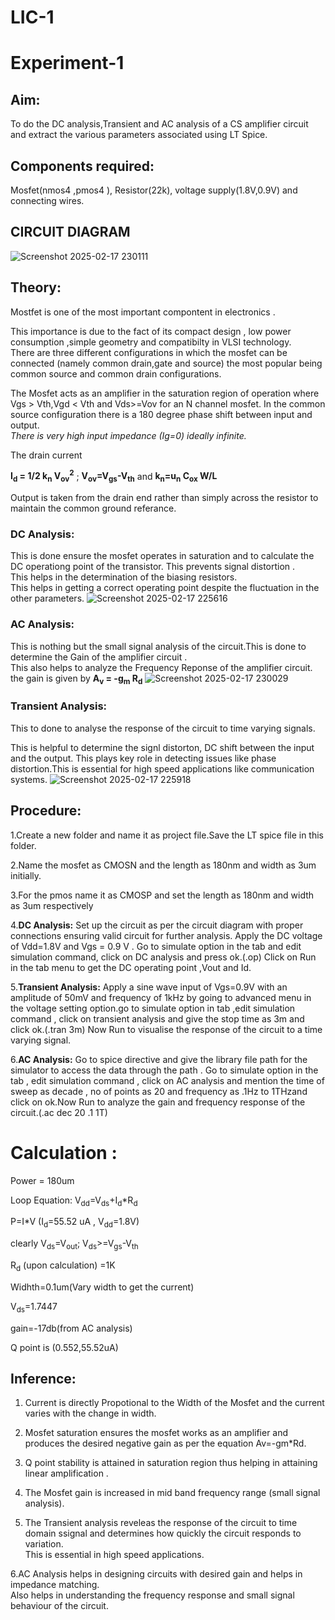 # LIC-1
# Experiment-1
## Aim:
To do the DC analysis,Transient and AC analysis of a CS amplifier circuit and 
extract the various parameters associated using LT Spice.
## Components required: 
Mosfet(nmos4 ,pmos4 ), Resistor(22k), voltage supply(1.8V,0.9V) and connecting wires.
## CIRCUIT DIAGRAM
![Screenshot 2025-02-17 230111](https://github.com/user-attachments/assets/80157130-46cd-43d2-8e9f-16981da155b2)
## Theory:
Mostfet is one of the most important compontent in electronics .

This importance is due to the fact of its compact design , low power consumption ,simple geometry and compatibilty in VLSI technology.\
There are three different configurations in which the mosfet can be connected (namely common drain,gate and source) the most popular being common source and common drain configurations.

The Mosfet acts as an amplifier in the saturation region of operation where Vgs > Vth,Vgd < Vth and Vds>=Vov for an N channel mosfet.
In the common source configuration there is a 180 degree phase shift between input and output. \
_There is very high input impedance (Ig=0) ideally infinite._

The drain current

**I<sub>d</sub> = 1/2 k<sub>n</sub> V<sub>ov</sub><sup>2</sup>** ; **V<sub>ov</sub>=V<sub>gs</sub>-V<sub>th</sub>** and **k<sub>n</sub>=u<sub>n</sub> C<sub>ox</sub> W/L**

Output is taken from the drain end rather than simply across the resistor to maintain the common ground referance.
### DC Analysis:
This is done ensure the mosfet operates in saturation and to calculate the DC operationg point of the transistor. This prevents signal distortion .\
This helps in the determination of the biasing resistors.\
This helps in getting a correct operating point despite the fluctuation in the other parameters.
![Screenshot 2025-02-17 225616](https://github.com/user-attachments/assets/9f0d6655-8f39-4e63-a2c1-9b3e0114dcf5)
### AC Analysis:
This is nothing but the small signal analysis of the circuit.This is done to determine the Gain of the amplifier circuit .\
This also helps to analyze the Frequency Reponse of the amplifier circuit.
the gain is given by **A<sub>v</sub> = -g<sub>m</sub> R<sub>d</sub>**
![Screenshot 2025-02-17 230029](https://github.com/user-attachments/assets/dfb4b64f-fcdc-4496-bf0a-c4f4ae1b683f)

### Transient Analysis:
This to done to analyse the response of the circuit to time varying signals. 

This is helpful to determine the signl distorton, DC shift between the input and the output.
This plays key role in detecting issues like phase distortion.This is essential for high speed applications like communication systems.
![Screenshot 2025-02-17 225918](https://github.com/user-attachments/assets/1fbb0fce-e49a-4a46-838c-d5f381f7d019)
## Procedure:
1.Create a new folder and name it as project file.Save the LT spice file in this folder.

2.Name the mosfet as CMOSN and the length as 180nm and width as 3um initially.

3.For the pmos name it as CMOSP and set the length as 180nm and width as 3um respectively

4.**DC Analysis:** Set up the circuit as per the circuit diagram with proper connections ensuring valid circuit for further analysis.
Apply the DC voltage of Vdd=1.8V and Vgs = 0.9 V . Go to simulate option in the tab and edit simulation command, click on DC analysis and press ok.(.op)
Click on Run in the tab menu to get the DC operating point ,Vout and Id.

5.**Transient Analysis:** Apply a sine wave input of Vgs=0.9V with an amplitude of 50mV and frequency of 1kHz by going to advanced menu in the voltage setting option.go to simulate option in tab ,edit simulation command 
, click on transient analysis and give the stop time as 3m and click ok.(.tran 3m) Now Run to visualise the response of the circuit to a time varying signal.

6.**AC Analysis:** Go to spice directive and give the library file path for the simulator to access the data through the path . Go to simulate option in the tab , edit simulation command , click on AC analysis 
and mention the time of sweep as decade , no of points as 20 and frequency as .1Hz to 1THzand click on ok.Now Run to analyze the gain and frequency response of the circuit.(.ac dec 20 .1 1T)
# Calculation :
Power = 180um

Loop Equation: V<sub>dd</sub>=V<sub>ds</sub>+I<sub>d</sub>*R<sub>d</sub>

P=I*V (I<sub>d</sub>=55.52 uA , V<sub>dd</sub>=1.8V)

clearly V<sub>ds</sub>=V<sub>out</sub>; V<sub>ds</sub>>=V<sub>gs</sub>-V<sub>th</sub>

R<sub>d</sub> (upon calculation) =1K

Widhth=0.1um(Vary width to get the current)

V<sub>ds</sub>=1.7447

gain=-17db(from AC analysis)

Q point is (0.552,55.52uA)
## Inference:
1. Current is directly Propotional to the Width of the Mosfet and the current varies with the change in width.

2. Mosfet saturation ensures the mosfet works as an amplifier and produces the desired negative gain as per the equation Av=-gm*Rd.

3. Q point stability is attained in saturation region thus helping in attaining linear amplification .

4. The Mosfet gain is increased in mid band frequency range (small signal analysis).

5. The Transient analysis reveleas the response of the circuit to time domain ssignal and determines how quickly the circuit responds to variation.\
This is essential in high speed applications.

6.AC Analysis helps in designing circuits with desired gain and helps in impedance matching.\
Also helps in understanding the frequency response and small signal behaviour of the circuit.









